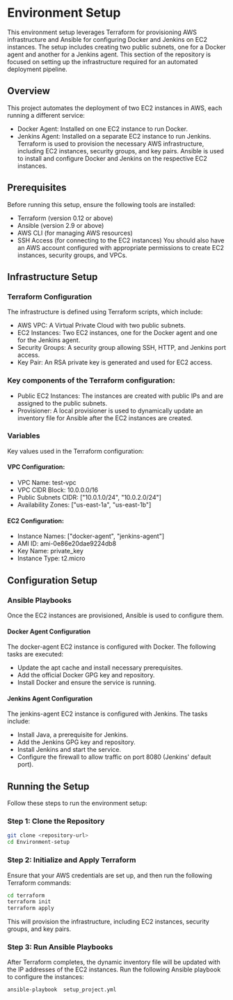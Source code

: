 # Environment Setup
This environment setup leverages Terraform for provisioning AWS infrastructure and Ansible for configuring Docker and Jenkins on EC2 instances. The setup includes creating two public subnets, one for a Docker agent and another for a Jenkins agent. This section of the repository is focused on setting up the infrastructure required for an automated deployment pipeline.

## Overview
This project automates the deployment of two EC2 instances in AWS, each running a different service:
  - Docker Agent: Installed on one EC2 instance to run Docker.
  - Jenkins Agent: Installed on a separate EC2 instance to run Jenkins.
Terraform is used to provision the necessary AWS infrastructure, including EC2 instances, security groups, and key pairs. Ansible is used to install and configure Docker and Jenkins on the respective EC2 instances.

## Prerequisites
Before running this setup, ensure the following tools are installed:
   - Terraform (version 0.12 or above)
   - Ansible (version 2.9 or above)
   - AWS CLI (for managing AWS resources)
   - SSH Access (for connecting to the EC2 instances)
You should also have an AWS account configured with appropriate permissions to create EC2 instances, security groups, and VPCs.

## Infrastructure Setup
### Terraform Configuration
The infrastructure is defined using Terraform scripts, which include:
  - AWS VPC: A Virtual Private Cloud with two public subnets.
  - EC2 Instances: Two EC2 instances, one for the Docker agent and one for the Jenkins agent.
  - Security Groups: A security group allowing SSH, HTTP, and Jenkins port access.
  - Key Pair: An RSA private key is generated and used for EC2 access.
### Key components of the Terraform configuration:
  - Public EC2 Instances: The instances are created with public IPs and are assigned to the public subnets.
  - Provisioner: A local provisioner is used to dynamically update an inventory file for Ansible after the EC2 instances are created.
### Variables
Key values used in the Terraform configuration:
#### VPC Configuration:
  - VPC Name: test-vpc
  - VPC CIDR Block: 10.0.0.0/16
  - Public Subnets CIDR: ["10.0.1.0/24", "10.0.2.0/24"]
  - Availability Zones: ["us-east-1a", "us-east-1b"]
#### EC2 Configuration:
  - Instance Names: ["docker-agent", "jenkins-agent"]
  - AMI ID: ami-0e86e20dae9224db8
  - Key Name: private_key
  - Instance Type: t2.micro

## Configuration Setup
### Ansible Playbooks
Once the EC2 instances are provisioned, Ansible is used to configure them.

#### Docker Agent Configuration
The docker-agent EC2 instance is configured with Docker. The following tasks are executed:
  - Update the apt cache and install necessary prerequisites.
  - Add the official Docker GPG key and repository.
  - Install Docker and ensure the service is running.
#### Jenkins Agent Configuration
The jenkins-agent EC2 instance is configured with Jenkins. The tasks include:
  - Install Java, a prerequisite for Jenkins.
  - Add the Jenkins GPG key and repository.
  - Install Jenkins and start the service.
  - Configure the firewall to allow traffic on port 8080 (Jenkins' default port).
## Running the Setup
Follow these steps to run the environment setup:

### Step 1: Clone the Repository
```sh
git clone <repository-url>
cd Environment-setup
```
### Step 2: Initialize and Apply Terraform
Ensure that your AWS credentials are set up, and then run the following Terraform commands:
```sh
cd terraform
terraform init
terraform apply
```
This will provision the infrastructure, including EC2 instances, security groups, and key pairs.

### Step 3: Run Ansible Playbooks
After Terraform completes, the dynamic inventory file will be updated with the IP addresses of the EC2 instances. Run the following Ansible playbook to configure the instances:
```sh
ansible-playbook  setup_project.yml
```
